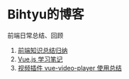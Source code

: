 # Bihtyu的博客
前端日常总结、回顾

1. [前端知识总结归纳](https://github.com/bihtyu/Blog/blob/master/front-end-summary.md)
2. [Vue.js 学习笔记](https://github.com/bihtyu/Blog/blob/master/Vue.js-summary.md)
3. [视频插件 vue-video-player 使用总结](https://github.com/bihtyu/Blog/blob/master/%E8%A7%86%E9%A2%91%E6%8F%92%E4%BB%B6%20vue-video-player%20%E4%BD%BF%E7%94%A8%E6%80%BB%E7%BB%93.md)
